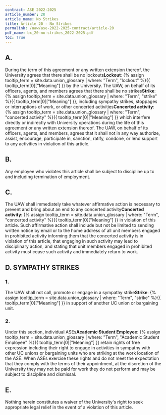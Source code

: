 ```yaml
---
contract: ASE 2022-2025
article_number: 20
article_name: No Strikes 
title: Article 20 - No Strikes 
permalink: /uaw/ase-2022-2025-contract/article-20
pdf_name: bx_20-no-strikes_2022-2025.pdf
toc: True
---
```



<div class="lvl2"><h2 class="inline-header">A.</h2> During the term of this agreement or any written extension thereof, the University agrees that there shall be no <span class="tooltip">lockouts<span class="tooltip-text"><b>Lockout</b>: {% assign tooltip_term = site.data.union_glossary | where: "Term", "lockout" %}{{ tooltip_term[0]["Meaning"] }}</span></span> by the University. The UAW, on behalf of its officers, agents, and members agrees that there shall be no <span class="tooltip">strikes<span class="tooltip-text"><b>Strike</b>: {% assign tooltip_term = site.data.union_glossary | where: "Term", "strike" %}{{ tooltip_term[0]["Meaning"] }}</span></span>, including sympathy strikes, stoppages or interruptions of work, or other <span class="tooltip">concerted activities<span class="tooltip-text"><b>Concerted activity</b>: {% assign tooltip_term = site.data.union_glossary | where: "Term", "concerted activity" %}{{ tooltip_term[0]["Meaning"] }}</span></span> which interfere directly or indirectly with University operations during the life of this agreement or any written extension thereof. The UAW, on behalf of its officers, agents, and members, agrees that it shall not in any way authorize, assist, encourage, participate in, sanction, ratify, condone, or lend support to any activities in violation of this article.
</div><!-- End of level 2: A.-->
<div class="lvl2"><h2 class="inline-header">B.</h2> Any employee who violates this article shall be subject to discipline up to and including termination of employment.
</div><!-- End of level 2: B.-->
<div class="lvl2"><h2 class="inline-header">C.</h2> The UAW shall immediately take whatever affirmative action is necessary to prevent and bring about an end to any <span class="tooltip">concerted activity<span class="tooltip-text"><b>Concerted activity</b>: {% assign tooltip_term = site.data.union_glossary | where: "Term", "concerted activity" %}{{ tooltip_term[0]["Meaning"] }}</span></span> in violation of this article. Such affirmative action shall include but not be limited to sending written notice by email or to the home address of all unit members engaged in prohibited activity informing them that the concerted activity is in violation of this article, that engaging in such activity may lead to disciplinary action, and stating that unit members engaged in prohibited activity must cease such activity and immediately return to work.

</div><!-- End of level 2: C.-->
<div class="lvl2"><h2>D. SYMPATHY STRIKES</h2>

<div class="lvl3"><h3 class="inline-header">1.</h3> The UAW shall not call, promote or engage in a sympathy <span class="tooltip">strike<span class="tooltip-text"><b>Strike</b>: {% assign tooltip_term = site.data.union_glossary | where: "Term", "strike" %}{{ tooltip_term[0]["Meaning"] }}</span></span> in support of another UC union or bargaining unit.
</div><!-- End of level 3: 1.-->
<div class="lvl3"><h3 class="inline-header">2.</h3> Under this section, individual <span class="tooltip">ASEs<span class="tooltip-text"><b>Academic Student Employee</b>: {% assign tooltip_term = site.data.union_glossary | where: "Term", "Academic Student Employee" %}{{ tooltip_term[0]["Meaning"] }}</span></span> retain rights of free expression including their right to engage in activities in sympathy with other UC unions or bargaining units who are striking at the work location of the ASE. When ASEs exercise these rights and do not meet the expectation that they comply with the terms of their appointment, at the discretion of the University they may not be paid for work they do not perform and may be subject to discipline and dismissal.
</div><!-- End of level 2: D. SYMPATHY STRIKES-->
</div><!-- End of level 3: 2.-->
<div class="lvl2"><h2 class="inline-header">E.</h2> Nothing herein constitutes a waiver of the University's right to seek appropriate legal relief in the event of a violation of this article.
</div><!-- End of level 2: E.-->
